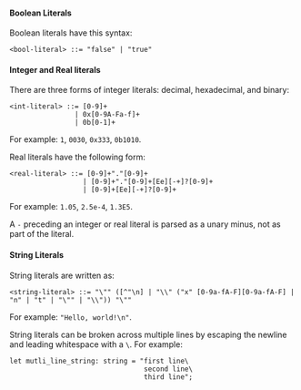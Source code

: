 #### Boolean Literals

Boolean literals have this syntax:

```bnf
<bool-literal> ::= "false" | "true"
```

#### Integer and Real literals

There are three forms of integer literals: decimal, hexadecimal, and binary:

```bnf
<int-literal> ::= [0-9]+
                | 0x[0-9A-Fa-f]+
                | 0b[0-1]+
```

For example: `1`, `0030`, `0x333`, `0b1010`.

Real literals have the following form:

```bnf
<real-literal> ::= [0-9]+"."[0-9]+
                  | [0-9]+"."[0-9]+[Ee][-+]?[0-9]+
                  | [0-9]+[Ee][-+]?[0-9]+
```

For example: `1.05`, `2.5e-4`, `1.3E5`.

A `-` preceding an integer or real literal is parsed as a unary minus, not as part of the literal.

#### String Literals

String literals are written as:

```bnf
<string-literal> ::= "\"" ([^"\n] | "\\" ("x" [0-9a-fA-F][0-9a-fA-F] | "n" | "t" | "\"" | "\\")) "\""
```

For example: `"Hello, world!\n"`.

String literals can be broken across multiple lines by escaping the newline and leading whitespace with a `\`. For example:

```pint
let mutli_line_string: string = "first line\
                                 second line\
                                 third line";
```
